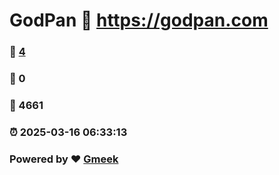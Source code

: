 # GodPan :link: https://godpan.com 
### :page_facing_up: [4](https://godpan.com/tag.html) 
### :speech_balloon: 0 
### :hibiscus: 4661 
### :alarm_clock: 2025-03-16 06:33:13 
### Powered by :heart: [Gmeek](https://github.com/Meekdai/Gmeek)
